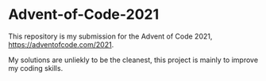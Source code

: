 # Advent-of-Code-2021

This repository is my submission for the Advent of Code 2021, https://adventofcode.com/2021.

My solutions are unliekly to be the cleanest, this project is mainly to improve my coding skills.
